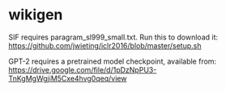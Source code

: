 # wikigen

SIF requires paragram_sl999_small.txt.
Run this to download it: https://github.com/jwieting/iclr2016/blob/master/setup.sh

GPT-2 requires a pretrained model checkpoint, available from: https://drive.google.com/file/d/1pDzNpPU3-TnKgMgWgjiM5Cxe4hvg0qeq/view


